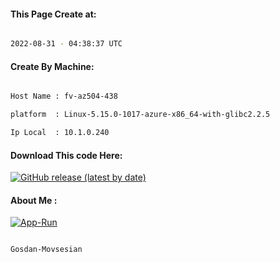 
   
#### This Page Create at:

```bash

2022-08-31 - 04:38:37 UTC

```

#### Create By Machine:

```bash

Host Name : fv-az504-438

platform  : Linux-5.15.0-1017-azure-x86_64-with-glibc2.2.5

Ip Local  : 10.1.0.240

```
#### Download This code Here:

[![GitHub release (latest by date)](https://img.shields.io/github/v/release/Gosdan-Movsesian/Gosdan?style=for-the-badge&label=Download)](https://github.com/Gosdan-Movsesian/Gosdan/releases) 

</p> 

#### About Me :

[![App-Run](https://github.com/Gosdan-Movsesian/Gosdan/actions/workflows/App-Run.yml/badge.svg)](https://github.com/Gosdan-Movsesian/Gosdan/actions/workflows/App-Run.yml)

```bash

Gosdan-Movsesian

```

